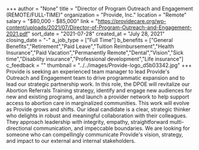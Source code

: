 +++
author = "None"
title = "Director of Program Outreach and Engagement (REMOTE/FULL-TIME)"
organization = "Provide, Inc."
location = "Remote"
salary = "$80,000 - $85,000"
link = "https://providecare.org/wp-content/uploads/2021/07/Director-of-Program-Outreach-and-Engagement-2021.pdf"
sort_date = "2021-07-28"
created_at = "July 28, 2021"
closing_date = "-"
a_job_type = ["Full Time"]
b_benefits = ["General Benefits","Retirement","Paid Leave","Tuition Reimbursement","Health Insurance","Paid Vacation","Permanently Remote","Dental","Vision","Sick time","Disability insurance","Professional development","Life insurance"]
c_feedback = ""
thumbnail = "../../images/Provide-logo_d5b03342.jpg"
+++
Provide is seeking an experienced team manager to lead Provide's Outreach and Engagement team to drive programmatic expansion and to lead our strategic partnership work. In this role, the DPOE will revitalize our Abortion Referrals Training strategy, identify and engage new audiences for new and existing programs, and launch a provider network to help support access to abortion care in marginalized communities.  This work will evolve as Provide grows and shifts. Our ideal candidate is a clear, strategic thinker who delights in robust and meaningful collaboration with their colleagues.  They approach leadership with integrity, empathy, straightforward multi-directional communication, and impeccable boundaries.  We are looking for someone who can compellingly communicate Provide's vision, strategy, and impact to our external and internal stakeholders.  